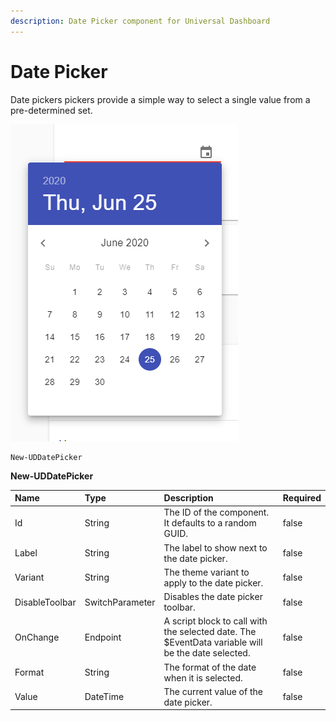 ```yaml
---
description: Date Picker component for Universal Dashboard
---
```


# Date Picker

Date pickers pickers provide a simple way to select a single value from a pre-determined set.

![](../../../.gitbook/assets/image%20%2870%29.png)

```text
New-UDDatePicker 
```



**New-UDDatePicker**

| Name | Type | Description | Required |
| :--- | :--- | :--- | :--- |
| Id | String | The ID of the component. It defaults to a random GUID. | false |
| Label | String | The label to show next to the date picker. | false |
| Variant | String | The theme variant to apply to the date picker. | false |
| DisableToolbar | SwitchParameter | Disables the date picker toolbar. | false |
| OnChange | Endpoint | A script block to call with the selected date. The $EventData variable will be the date selected. | false |
| Format | String | The format of the date when it is selected. | false |
| Value | DateTime | The current value of the date picker. | false |

